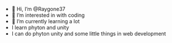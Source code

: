 - 👋 Hi, I’m @Raygone37
- 👀 I’m interested in with coding
- 🌱 I’m currently learning a lot
-    I learn phyton and unity
-    I can do phyton unity and some little things in web development
